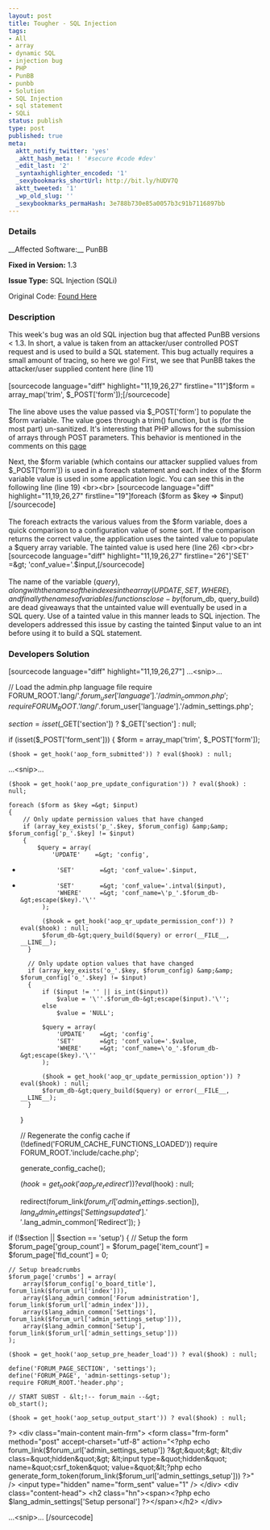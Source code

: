 ```yaml
---
layout: post
title: Tougher - SQL Injection
tags:
- All
- array
- dynamic SQL
- injection bug
- PHP
- PunBB
- punbb
- Solution
- SQL Injection
- sql statement
- SQLi
status: publish
type: post
published: true
meta:
  aktt_notify_twitter: 'yes'
  _aktt_hash_meta: ! '#secure #code #dev'
  _edit_last: '2'
  _syntaxhighlighter_encoded: '1'
  _sexybookmarks_shortUrl: http://bit.ly/hUDV7Q
  aktt_tweeted: '1'
  _wp_old_slug: ''
  _sexybookmarks_permaHash: 3e788b730e85a0057b3c91b7116897bb
---
```

<h3>Details</h3>
__Affected Software:__ PunBB

__Fixed in Version:__  1.3

__Issue Type:__ SQL Injection (SQLi)

Original Code: <a title="Tougher" href="http://spotthevuln.com/2010/12/tougher/" target="_blank">Found    Here</a>
<h3>Description</h3>
This week's bug was an old SQL injection bug that affected PunBB versions &lt; 1.3. In short, a value is taken from an attacker/user controlled POST request and is used to build a SQL statement. This bug actually requires a small amount of tracing, so here we go!  First, we see that PunBB takes the attacker/user supplied content here (line 11)
<br><br>
[sourcecode language="diff" highlight="11,19,26,27" firstline="11"]$form = array_map('trim', $_POST['form']);[/sourcecode]
<br><br>
The line above uses the value passed via $_POST['form'] to populate the $form variable. The value goes through a trim() function, but is (for the most part) un-sanitized. It's interesting that PHP allows for the submission of arrays through POST parameters. This behavior is mentioned in the comments on this <a title="Arrays" href="http://php.net/manual/en/reserved.variables.post.php" target="_blank">page</a>

Next, the $form variable (which contains our attacker supplied values from $_POST['form']) is used in a foreach statement and each index of the $form variable value is used in some application logic. You can see this in the following line (line 19)
<br><br>
[sourcecode language="diff" highlight="11,19,26,27" firstline="19"]foreach ($form as $key =&gt; $input)[/sourcecode]
<br><br>
The foreach extracts the various values from the $form variable, does a quick comparison to a configuration value of some sort. If the comparison returns the correct value, the application uses the tainted value to populate a $query array variable. The tainted value is used here (line 26)
<br><br>
[sourcecode language="diff" highlight="11,19,26,27" firstline="26"]'SET'		=&gt; 'conf_value='.$input,[/sourcecode]
<br><br>
The name of the variable ($query), along with the names of the indexes in the array (UPDATE, SET, WHERE), and finally the names of variables/functions close-by ($forum_db, query_build) are dead giveaways that the untainted value will eventually be used in a SQL query. Use of a tainted value in this manner leads to SQL injection.
The developers addressed this issue by casting the tainted $input value to an int before using it to build a SQL statement.

<h3>Developers Solution</h3>
[sourcecode language="diff" highlight="11,19,26,27"]
...&lt;snip&gt;...

// Load the admin.php language file
require FORUM_ROOT.'lang/'.$forum_user['language'].'/admin_common.php';
require FORUM_ROOT.'lang/'.$forum_user['language'].'/admin_settings.php';

$section = isset($_GET['section']) ? $_GET['section'] : null;

if (isset($_POST['form_sent']))
{
	$form = array_map('trim', $_POST['form']);

	($hook = get_hook('aop_form_submitted')) ? eval($hook) : null;

...&lt;snip&gt;...

	($hook = get_hook('aop_pre_update_configuration')) ? eval($hook) : null;

	foreach ($form as $key =&gt; $input)
	{
		// Only update permission values that have changed
		if (array_key_exists('p_'.$key, $forum_config) &amp;&amp; $forum_config['p_'.$key] != $input)
		{
			$query = array(
				'UPDATE'	=&gt; 'config',
-				'SET'		=&gt; 'conf_value='.$input,
+				'SET'       =&gt; 'conf_value='.intval($input),
				'WHERE'		=&gt; 'conf_name=\'p_'.$forum_db-&gt;escape($key).'\''
			);

			($hook = get_hook('aop_qr_update_permission_conf')) ? eval($hook) : null;
			$forum_db-&gt;query_build($query) or error(__FILE__, __LINE__);
		}

		// Only update option values that have changed
		if (array_key_exists('o_'.$key, $forum_config) &amp;&amp; $forum_config['o_'.$key] != $input)
		{
			if ($input != '' || is_int($input))
				$value = '\''.$forum_db-&gt;escape($input).'\'';
			else
				$value = 'NULL';

			$query = array(
				'UPDATE'	=&gt; 'config',
				'SET'		=&gt; 'conf_value='.$value,
				'WHERE'		=&gt; 'conf_name=\'o_'.$forum_db-&gt;escape($key).'\''
			);

			($hook = get_hook('aop_qr_update_permission_option')) ? eval($hook) : null;
			$forum_db-&gt;query_build($query) or error(__FILE__, __LINE__);
		}
	}

	// Regenerate the config cache
	if (!defined('FORUM_CACHE_FUNCTIONS_LOADED'))
		require FORUM_ROOT.'include/cache.php';

	generate_config_cache();

	($hook = get_hook('aop_pre_redirect')) ? eval($hook) : null;

	redirect(forum_link($forum_url['admin_settings_'.$section]), $lang_admin_settings['Settings updated'].' '.$lang_admin_common['Redirect']);
}

if (!$section || $section == 'setup')
{
	// Setup the form
	$forum_page['group_count'] = $forum_page['item_count'] = $forum_page['fld_count'] = 0;

	// Setup breadcrumbs
	$forum_page['crumbs'] = array(
		array($forum_config['o_board_title'], forum_link($forum_url['index'])),
		array($lang_admin_common['Forum administration'], forum_link($forum_url['admin_index'])),
		array($lang_admin_common['Settings'], forum_link($forum_url['admin_settings_setup'])),
		array($lang_admin_common['Setup'], forum_link($forum_url['admin_settings_setup']))
	);

	($hook = get_hook('aop_setup_pre_header_load')) ? eval($hook) : null;

	define('FORUM_PAGE_SECTION', 'settings');
	define('FORUM_PAGE', 'admin-settings-setup');
	require FORUM_ROOT.'header.php';

	// START SUBST - &lt;!-- forum_main --&gt;
	ob_start();

	($hook = get_hook('aop_setup_output_start')) ? eval($hook) : null;

?&gt;
	&lt;div class=&quot;main-content main-frm&quot;&gt;
		&lt;form class=&quot;frm-form&quot; method=&quot;post&quot; accept-charset=&quot;utf-8&quot; action=&quot;&lt;?php echo forum_link($forum_url['admin_settings_setup']) ?&gt;&quot;&gt;
			&lt;div class=&quot;hidden&quot;&gt;
				&lt;input type=&quot;hidden&quot; name=&quot;csrf_token&quot; value=&quot;&lt;?php echo generate_form_token(forum_link($forum_url['admin_settings_setup'])) ?&gt;&quot; /&gt;
				&lt;input type=&quot;hidden&quot; name=&quot;form_sent&quot; value=&quot;1&quot; /&gt;
			&lt;/div&gt;
				&lt;div class=&quot;content-head&quot;&gt;
					&lt;h2 class=&quot;hn&quot;&gt;&lt;span&gt;&lt;?php echo $lang_admin_settings['Setup personal'] ?&gt;&lt;/span&gt;&lt;/h2&gt;
				&lt;/div&gt;

...&lt;snip&gt;...
[/sourcecode]

